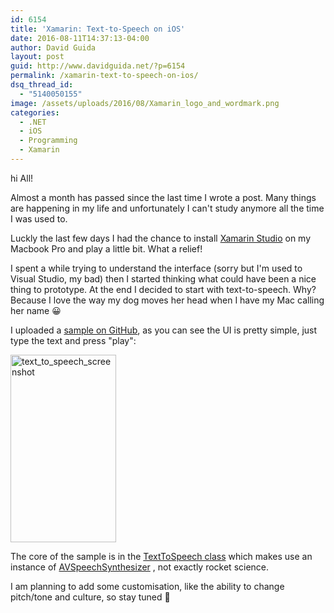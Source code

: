 ```yaml
---
id: 6154
title: 'Xamarin: Text-to-Speech on iOS'
date: 2016-08-11T14:37:13-04:00
author: David Guida
layout: post
guid: http://www.davidguida.net/?p=6154
permalink: /xamarin-text-to-speech-on-ios/
dsq_thread_id:
  - "5140050155"
image: /assets/uploads/2016/08/Xamarin_logo_and_wordmark.png
categories:
  - .NET
  - iOS
  - Programming
  - Xamarin
---
```

hi All!

Almost a month has passed since the last time I wrote a post. Many things are happening in my life and unfortunately I can't study anymore all the time I was used to.

Luckly the last few days I had the chance to install <a href="https://www.xamarin.com/studio" target="_blank">Xamarin Studio</a> on my Macbook Pro and play a little bit. What a relief!

I spent a while trying to understand the interface (sorry but I'm used to Visual Studio, my bad) then I started thinking what could have been a nice thing to prototype. At the end I decided to start with text-to-speech. Why? Because I love the way my dog moves her head when I have my Mac calling her name 😀

I uploaded a <a href="https://github.com/mizrael/Xamarin.TextToSpeech.iOS" target="_blank">sample on GitHub</a>, as you can see the UI is pretty simple, just type the text and press "play":

[<img loading="lazy" class="size-medium wp-image-6159 aligncenter" src="/assets/uploads/2016/08/text_to_speech_screenshot-169x300.png?resize=169%2C300" alt="text_to_speech_screenshot" width="169" height="300" srcset="/assets/uploads/2016/08/text_to_speech_screenshot.png?resize=169%2C300&ssl=1 169w, /assets/uploads/2016/08/text_to_speech_screenshot.png?w=375&ssl=1 375w" sizes="(max-width: 169px) 100vw, 169px" data-recalc-dims="1" />](/assets/uploads/2016/08/text_to_speech_screenshot.png)

The core of the sample is in the <a href="https://github.com/mizrael/Xamarin.TextToSpeech.iOS/blob/master/TextToSpeech.iOS/TextToSpeech.cs" target="_blank">TextToSpeech class</a> which makes use an instance of  <a href="https://developer.apple.com/library/ios/documentation/AVFoundation/Reference/AVSpeechSynthesizer_Ref/" target="_blank">AVSpeechSynthesizer</a> , not exactly rocket science.

I am planning to add some customisation, like the ability to change pitch/tone and culture, so stay tuned 🙂

<div class="post-details-footer-widgets">
</div>